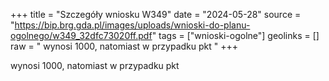 +++
title = "Szczegóły wniosku W349"
date = "2024-05-28"
source = "https://bip.brg.gda.pl/images/uploads/wnioski-do-planu-ogolnego/w349_32dfc73020ff.pdf"
tags = ["wnioski-ogolne"]
geolinks = []
raw = " wynosi 1000, natomiast w przypadku pkt "
+++

 wynosi 1000, natomiast w przypadku pkt 


